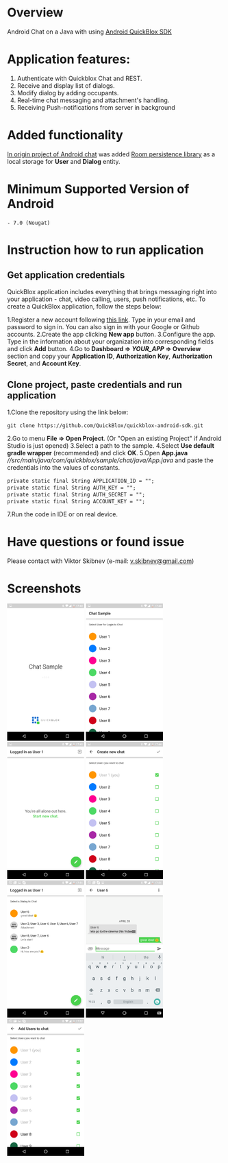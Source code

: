 # Overview
Android Chat on a Java with using [ Android QuickBlox SDK](https://docs.quickblox.com/docs/android-quick-start)

# Application features:

1. Authenticate with Quickblox Chat and REST.
2. Receive and display list of dialogs.
3. Modify dialog by adding occupants.
4. Real-time chat messaging and attachment's handling.
5. Receiving Push-notifications from server in background

# Added functionality
[In origin project of Android chat](https://github.com/QuickBlox/quickblox-android-sdk/tree/master/sample-chat-java) was added [Room persistence library](https://developer.android.com/training/data-storage/room) as a local storage for **User** and **Dialog** entity.

# Minimum Supported Version of Android
    - 7.0 (Nougat)

# Instruction how to run application

## Get application credentials

QuickBlox application includes everything that brings messaging right into your application - chat, video calling, users, push notifications, etc. To create a     QuickBlox application, follow the steps below:

  1.Register a new account following [this link](https://admin.quickblox.com/signup). Type in your email and password to sign in. You can also sign in with your Google or Github accounts.
  2.Create the app clicking **New app** button.
  3.Configure the app. Type in the information about your organization into corresponding fields and click **Add** button.
  4.Go to **Dashboard => _YOUR_APP_ => Overview** section and copy your **Application ID**, **Authorization Key**, **Authorization Secret**, and **Account Key**.

## Clone project, paste credentials and run application

1.Clone the repository using the link below:

    git clone https://github.com/QuickBlox/quickblox-android-sdk.git

  2.Go to menu **File => Open Project**. (Or "Open an existing Project" if Android Studio is just opened)
  3.Select a path to the sample.
  4.Select **Use default gradle wrapper** (recommended) and click **OK**.
  5.Open **App.java**
     *//src/main/java/com/quickblox/sample/chat/java/App.java*
     and paste the credentials into the values of constants.

    private static final String APPLICATION_ID = "";
    private static final String AUTH_KEY = "";
    private static final String AUTH_SECRET = "";
    private static final String ACCOUNT_KEY = "";

  7.Run the code in IDE or on real device.

# Have questions or found issue
Please contact with Viktor Skibnev (e-mail: v.skibnev@gmail.com)

# Screenshots
<img src="screenshots/Chat1.png" width=180 />
<img src="screenshots/Chat2.png" width=180 />
<img src="screenshots/Chat3.png" width=180 />
<img src="screenshots/Chat4.png" width=180 />
<img src="screenshots/Chat5.png" width=180 />
<img src="screenshots/Chat6.png" width=180 />
<img src="screenshots/Chat7.png" width=180 />